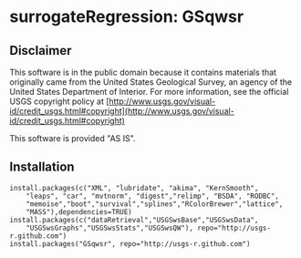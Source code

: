 surrogateRegression: GSqwsr
===========================

Disclaimer
----------
This software is in the public domain because it contains materials that originally came from the United States Geological Survey, an agency of the United States Department of Interior. For more information, see the official USGS copyright policy at [http://www.usgs.gov/visual-id/credit_usgs.html#copyright](http://www.usgs.gov/visual-id/credit_usgs.html#copyright)

This software is provided "AS IS".

Installation
------------

	install.packages(c("XML", "lubridate", "akima", "KernSmooth",
		"leaps", "car", "mvtnorm", "digest","relimp", "BSDA", "RODBC",
		"memoise","boot","survival","splines","RColorBrewer","lattice",
		"MASS"),dependencies=TRUE)
	install.packages(c("dataRetrieval","USGSwsBase","USGSwsData",
		"USGSwsGraphs","USGSwsStats","USGSwsQW"), repo="http://usgs-r.github.com")
	install.packages("GSqwsr", repo="http://usgs-r.github.com")
